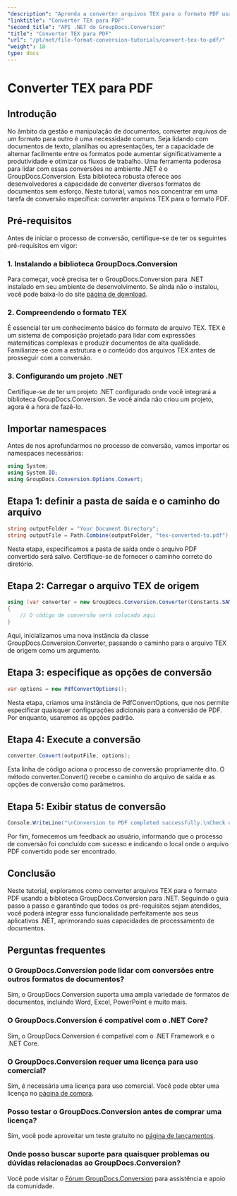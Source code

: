 ```yaml
---
"description": "Aprenda a converter arquivos TEX para o formato PDF usando o GroupDocs.Conversion para .NET. Passos simples para uma conversão perfeita de formatos de documentos."
"linktitle": "Converter TEX para PDF"
"second_title": "API .NET do GroupDocs.Conversion"
"title": "Converter TEX para PDF"
"url": "/pt/net/file-format-conversion-tutorials/convert-tex-to-pdf/"
"weight": 18
type: docs
---
```

# Converter TEX para PDF

## Introdução
No âmbito da gestão e manipulação de documentos, converter arquivos de um formato para outro é uma necessidade comum. Seja lidando com documentos de texto, planilhas ou apresentações, ter a capacidade de alternar facilmente entre os formatos pode aumentar significativamente a produtividade e otimizar os fluxos de trabalho.
Uma ferramenta poderosa para lidar com essas conversões no ambiente .NET é o GroupDocs.Conversion. Esta biblioteca robusta oferece aos desenvolvedores a capacidade de converter diversos formatos de documentos sem esforço. Neste tutorial, vamos nos concentrar em uma tarefa de conversão específica: converter arquivos TEX para o formato PDF.
## Pré-requisitos
Antes de iniciar o processo de conversão, certifique-se de ter os seguintes pré-requisitos em vigor:
### 1. Instalando a biblioteca GroupDocs.Conversion
Para começar, você precisa ter o GroupDocs.Conversion para .NET instalado em seu ambiente de desenvolvimento. Se ainda não o instalou, você pode baixá-lo do site [página de download](https://releases.groupdocs.com/conversion/net/).
### 2. Compreendendo o formato TEX
É essencial ter um conhecimento básico do formato de arquivo TEX. TEX é um sistema de composição projetado para lidar com expressões matemáticas complexas e produzir documentos de alta qualidade. Familiarize-se com a estrutura e o conteúdo dos arquivos TEX antes de prosseguir com a conversão.
### 3. Configurando um projeto .NET
Certifique-se de ter um projeto .NET configurado onde você integrará a biblioteca GroupDocs.Conversion. Se você ainda não criou um projeto, agora é a hora de fazê-lo.

## Importar namespaces
Antes de nos aprofundarmos no processo de conversão, vamos importar os namespaces necessários:
```csharp
using System;
using System.IO;
using GroupDocs.Conversion.Options.Convert;
```
## Etapa 1: definir a pasta de saída e o caminho do arquivo
```csharp
string outputFolder = "Your Document Directory";
string outputFile = Path.Combine(outputFolder, "tex-converted-to.pdf");
```
Nesta etapa, especificamos a pasta de saída onde o arquivo PDF convertido será salvo. Certifique-se de fornecer o caminho correto do diretório.
## Etapa 2: Carregar o arquivo TEX de origem
```csharp
using (var converter = new GroupDocs.Conversion.Converter(Constants.SAMPLE_TEX))
{
    // O código de conversão será colocado aqui
}
```
Aqui, inicializamos uma nova instância da classe GroupDocs.Conversion.Converter, passando o caminho para o arquivo TEX de origem como um argumento.
## Etapa 3: especifique as opções de conversão
```csharp
var options = new PdfConvertOptions();
```
Nesta etapa, criamos uma instância de PdfConvertOptions, que nos permite especificar quaisquer configurações adicionais para a conversão de PDF. Por enquanto, usaremos as opções padrão.
## Etapa 4: Execute a conversão
```csharp
converter.Convert(outputFile, options);
```
Esta linha de código aciona o processo de conversão propriamente dito. O método converter.Convert() recebe o caminho do arquivo de saída e as opções de conversão como parâmetros.
## Etapa 5: Exibir status de conversão
```csharp
Console.WriteLine("\nConversion to PDF completed successfully.\nCheck output in {0}", outputFolder);
```
Por fim, fornecemos um feedback ao usuário, informando que o processo de conversão foi concluído com sucesso e indicando o local onde o arquivo PDF convertido pode ser encontrado.

## Conclusão
Neste tutorial, exploramos como converter arquivos TEX para o formato PDF usando a biblioteca GroupDocs.Conversion para .NET. Seguindo o guia passo a passo e garantindo que todos os pré-requisitos sejam atendidos, você poderá integrar essa funcionalidade perfeitamente aos seus aplicativos .NET, aprimorando suas capacidades de processamento de documentos.
## Perguntas frequentes
### O GroupDocs.Conversion pode lidar com conversões entre outros formatos de documentos?
Sim, o GroupDocs.Conversion suporta uma ampla variedade de formatos de documentos, incluindo Word, Excel, PowerPoint e muito mais.
### O GroupDocs.Conversion é compatível com o .NET Core?
Sim, o GroupDocs.Conversion é compatível com o .NET Framework e o .NET Core.
### O GroupDocs.Conversion requer uma licença para uso comercial?
Sim, é necessária uma licença para uso comercial. Você pode obter uma licença no [página de compra](https://purchase.groupdocs.com/buy).
### Posso testar o GroupDocs.Conversion antes de comprar uma licença?
Sim, você pode aproveitar um teste gratuito no [página de lançamentos](https://releases.groupdocs.com/).
### Onde posso buscar suporte para quaisquer problemas ou dúvidas relacionadas ao GroupDocs.Conversion?
Você pode visitar o [Fórum GroupDocs.Conversion](https://forum.groupdocs.com/c/conversion/11) para assistência e apoio da comunidade.